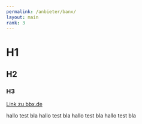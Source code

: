 ```yaml
---
permalink: /anbieter/banx/
layout: main
rank: 3
---
```



# H1

## H2

### H3


[Link zu bbx.de](https://www.bbx.de)

hallo test
bla
hallo test
bla
hallo test
bla
hallo test
bla
